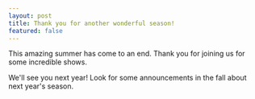 ```yaml
---
layout: post
title: Thank you for another wonderful season!
featured: false
---
```


This amazing summer has come to an end. Thank you for joining us for some
incredible shows.

We'll see you next year! Look for some announcements in the fall about next year's
season.
